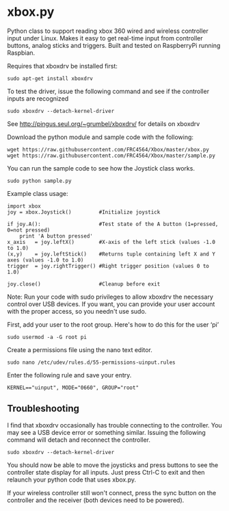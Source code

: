 xbox.py
=======

Python class to support reading xbox 360 wired and wireless controller input under Linux.  Makes it easy to get real-time input from controller buttons, analog sticks and triggers.  Built and tested on RaspberryPi running Raspbian.

Requires that xboxdrv be installed first:

    sudo apt-get install xboxdrv

To test the driver, issue the following command and see if the controller inputs are recognized

    sudo xboxdrv --detach-kernel-driver

See http://pingus.seul.org/~grumbel/xboxdrv/ for details on xboxdrv

Download the python module and sample code with the following:

    wget https://raw.githubusercontent.com/FRC4564/Xbox/master/xbox.py
    wget https://raw.githubusercontent.com/FRC4564/Xbox/master/sample.py

You can run the sample code to see how the Joystick class works.

    sudo python sample.py

Example class usage:

    import xbox
    joy = xbox.Joystick()         #Initialize joystick
    
    if joy.A():                   #Test state of the A button (1=pressed, 0=not pressed)
        print 'A button pressed'
    x_axis   = joy.leftX()        #X-axis of the left stick (values -1.0 to 1.0)
    (x,y)    = joy.leftStick()    #Returns tuple containing left X and Y axes (values -1.0 to 1.0)
    trigger  = joy.rightTrigger() #Right trigger position (values 0 to 1.0)
    
    joy.close()                   #Cleanup before exit

Note:
Run your code with sudo privileges to allow xboxdrv the necessary control over USB devices.
If you want, you can provide your user account with the proper access, so you needn't use sudo.

First, add your user to the root group. Here's how to do this for the user ‘pi’

    sudo usermod -a -G root pi

Create a permissions file using the nano text editor.

    sudo nano /etc/udev/rules.d/55-permissions-uinput.rules

Enter the following rule and save your entry.

    KERNEL=="uinput", MODE="0660", GROUP="root"

Troubleshooting
---------------

I find that xboxdrv occasionally has trouble connecting to the controller.  You may see a USB device error or something similar.  Issuing the following command will detach and reconnect the controller.

    sudo xboxdrv --detach-kernel-driver
    
You should now be able to move the joysticks and press buttons to see the controller state display for all inputs.  Just press Ctrl-C to exit and then relaunch your python code that uses xbox.py.

If your wireless controller still won't connect, press the sync button on the controller and the receiver (both devices need to be powered).
